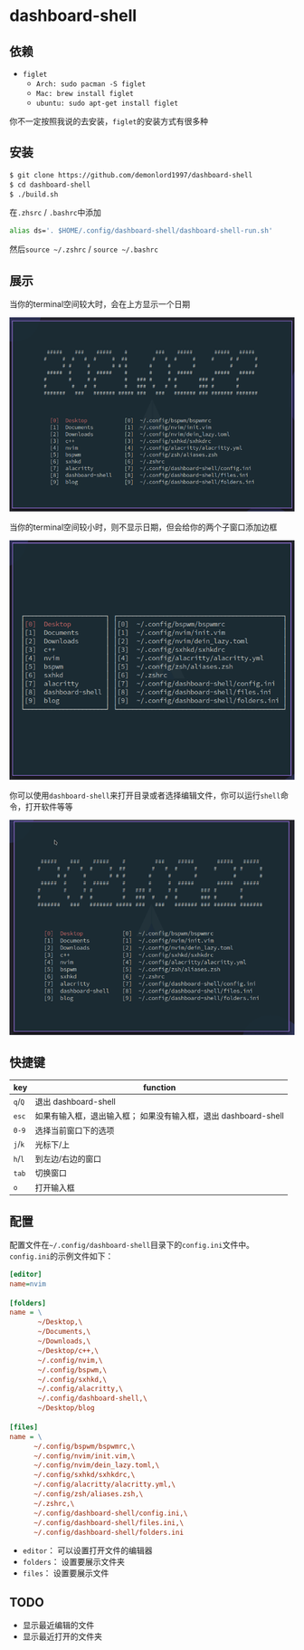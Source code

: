 # dashboard-shell

## 依赖

- `figlet`
    + `Arch: sudo pacman -S figlet`
    + `Mac: brew install figlet`
    + `ubuntu: sudo apt-get install figlet`

你不一定按照我说的去安装，`figlet`的安装方式有很多种

## 安装

```bash
$ git clone https://github.com/demonlord1997/dashboard-shell
$ cd dashboard-shell
$ ./build.sh
```
在`.zhsrc` / `.bashrc`中添加
```bash
alias ds='. $HOME/.config/dashboard-shell/dashboard-shell-run.sh'
```
然后`source ~/.zshrc` / `source ~/.bashrc`


## 展示

当你的terminal空间较大时，会在上方显示一个日期

![dashboard-shell-full](./screenshot/dashboard-full.png)

当你的terminal空间较小时，则不显示日期，但会给你的两个子窗口添加边框

![dashboard-shell-mini](./screenshot/dashboard-mini.png)

你可以使用`dashboard-shell`来打开目录或者选择编辑文件，你可以运行`shell`命令，打开软件等等

![dashboard-use](./screenshot/dashboard-use.gif)


## 快捷键
| key     | function                                                        |
|---------|-----------------------------------------------------------------|
| `q`/`Q` | 退出 dashboard-shell                                            |
| `esc`   | 如果有输入框，退出输入框； 如果没有输入框，退出 dashboard-shell |
| `0-9`   | 选择当前窗口下的选项                                            |
| `j`/`k` | 光标下/上                                                       |
| `h`/`l` | 到左边/右边的窗口                                               |
| `tab`   | 切换窗口                                                        |
| `o`     | 打开输入框                                                      |

## 配置
配置文件在`~/.config/dashboard-shell`目录下的`config.ini`文件中。
`config.ini`的示例文件如下：

```ini
[editor]
name=nvim

[folders]
name = \
       ~/Desktop,\
       ~/Documents,\
       ~/Downloads,\
       ~/Desktop/c++,\
       ~/.config/nvim,\
       ~/.config/bspwm,\
       ~/.config/sxhkd,\
       ~/.config/alacritty,\
       ~/.config/dashboard-shell,\
       ~/Desktop/blog

[files]
name = \
      ~/.config/bspwm/bspwmrc,\
      ~/.config/nvim/init.vim,\
      ~/.config/nvim/dein_lazy.toml,\
      ~/.config/sxhkd/sxhkdrc,\
      ~/.config/alacritty/alacritty.yml,\
      ~/.config/zsh/aliases.zsh,\
      ~/.zshrc,\
      ~/.config/dashboard-shell/config.ini,\
      ~/.config/dashboard-shell/files.ini,\
      ~/.config/dashboard-shell/folders.ini
```

- `editor`：
可以设置打开文件的编辑器
- `folders`：
设置要展示文件夹
- `files`：
设置要展示文件

## TODO
- 显示最近编辑的文件
- 显示最近打开的文件夹
